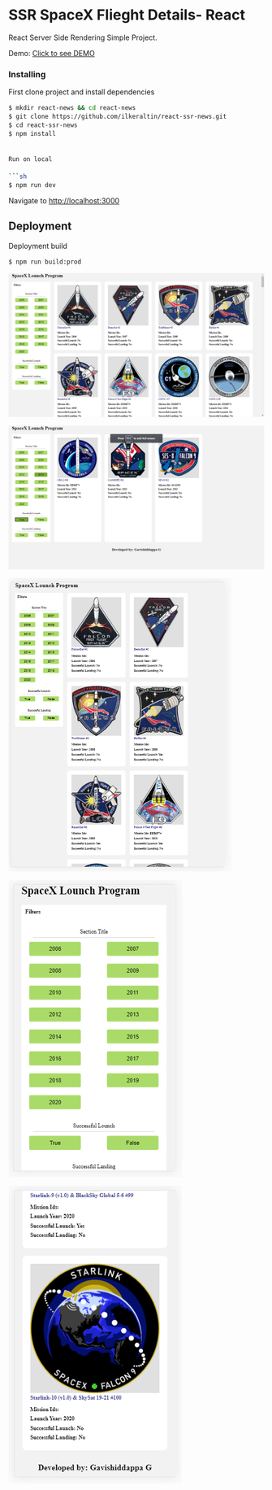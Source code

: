 # SSR SpaceX Flieght Details- React

React Server Side Rendering Simple Project.

Demo: [Click to see DEMO](https://react-ssr-app-gavi.herokuapp.com/)

### Installing

First clone project and install dependencies

```sh
$ mkdir react-news && cd react-news
$ git clone https://github.com/ilkeraltin/react-ssr-news.git
$ cd react-ssr-news
$ npm install


Run on local

```sh
$ npm run dev
```

Navigate to [http://localhost:3000](http://localhost:3000)

## Deployment

Deployment build

```sh
$ npm run build:prod
```

![alt text](https://github.com/gavigadagi/react-ssr-app/blob/master/images/desktop.png?raw=true)

![alt text](https://github.com/gavigadagi/react-ssr-app/blob/master/images/filtered.png?raw=true)

![alt text](https://github.com/gavigadagi/react-ssr-app/blob/master/images/tab.png?raw=true)


![alt text](https://github.com/gavigadagi/react-ssr-app/blob/master/images/handheld1.png?raw=true)

![alt text](https://github.com/gavigadagi/react-ssr-app/blob/master/images/handheld2.png?raw=true)